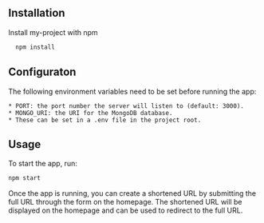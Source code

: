## Installation

Install my-project with npm

```bash
  npm install
```

## Configuraton

The following environment variables need to be set before running the app:

    * PORT: the port number the server will listen to (default: 3000).
    * MONGO_URI: the URI for the MongoDB database.
    * These can be set in a .env file in the project root.

## Usage

To start the app, run:

```bash
npm start
```

Once the app is running, you can create a shortened URL by submitting the full URL through the form on the homepage. The shortened URL will be displayed on the homepage and can be used to redirect to the full URL.
